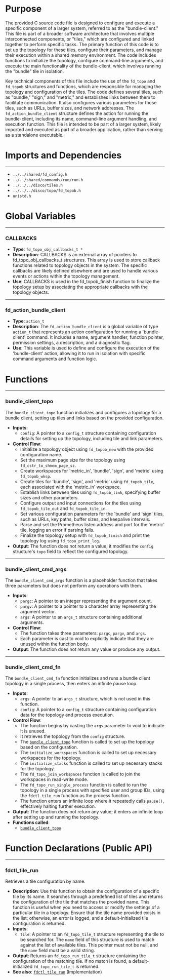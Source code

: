 # Purpose
The provided C source code file is designed to configure and execute a specific component of a larger system, referred to as the "bundle-client." This file is part of a broader software architecture that involves multiple interconnected components, or "tiles," which are configured and linked together to perform specific tasks. The primary function of this code is to set up the topology for these tiles, configure their parameters, and manage their execution within a shared memory environment. The code includes functions to initialize the topology, configure command-line arguments, and execute the main functionality of the bundle-client, which involves running the "bundle" tile in isolation.

Key technical components of this file include the use of the `fd_topo` and `fd_topob` structures and functions, which are responsible for managing the topology and configuration of the tiles. The code defines several tiles, such as "bundle," "sign," and "metric," and establishes links between them to facilitate communication. It also configures various parameters for these tiles, such as URLs, buffer sizes, and network addresses. The `fd_action_bundle_client` structure defines the action for running the bundle-client, including its name, command-line argument handling, and execution function. This file is intended to be part of a larger system, likely imported and executed as part of a broader application, rather than serving as a standalone executable.
# Imports and Dependencies

---
- `../../shared/fd_config.h`
- `../../shared/commands/run/run.h`
- `../../../disco/tiles.h`
- `../../../disco/topo/fd_topob.h`
- `unistd.h`


# Global Variables

---
### CALLBACKS
- **Type**: `fd_topo_obj_callbacks_t *`
- **Description**: CALLBACKS is an external array of pointers to fd_topo_obj_callbacks_t structures. This array is used to store callback functions related to topology objects in the system. The specific callbacks are likely defined elsewhere and are used to handle various events or actions within the topology management.
- **Use**: CALLBACKS is used in the fd_topob_finish function to finalize the topology setup by associating the appropriate callbacks with the topology objects.


---
### fd\_action\_bundle\_client
- **Type**: `action_t`
- **Description**: The `fd_action_bundle_client` is a global variable of type `action_t` that represents an action configuration for running a 'bundle-client' command. It includes a name, argument handler, function pointer, permission settings, a description, and a diagnostic flag.
- **Use**: This variable is used to define and configure the execution of the 'bundle-client' action, allowing it to run in isolation with specific command arguments and function logic.


# Functions

---
### bundle\_client\_topo<!-- {{#callable:bundle_client_topo}} -->
The `bundle_client_topo` function initializes and configures a topology for a bundle client, setting up tiles and links based on the provided configuration.
- **Inputs**:
    - `config`: A pointer to a `config_t` structure containing configuration details for setting up the topology, including tile and link parameters.
- **Control Flow**:
    - Initialize a topology object using `fd_topob_new` with the provided configuration name.
    - Set the maximum page size for the topology using `fd_cstr_to_shmem_page_sz`.
    - Create workspaces for 'metric_in', 'bundle', 'sign', and 'metric' using `fd_topob_wksp`.
    - Create tiles for 'bundle', 'sign', and 'metric' using `fd_topob_tile`, each associated with the 'metric_in' workspace.
    - Establish links between tiles using `fd_topob_link`, specifying buffer sizes and other parameters.
    - Configure output and input connections for the tiles using `fd_topob_tile_out` and `fd_topob_tile_in`.
    - Set various configuration parameters for the 'bundle' and 'sign' tiles, such as URLs, key paths, buffer sizes, and keepalive intervals.
    - Parse and set the Prometheus listen address and port for the 'metric' tile, logging an error if parsing fails.
    - Finalize the topology setup with `fd_topob_finish` and print the topology log using `fd_topo_print_log`.
- **Output**: The function does not return a value; it modifies the `config` structure's `topo` field to reflect the configured topology.


---
### bundle\_client\_cmd\_args<!-- {{#callable:bundle_client_cmd_args}} -->
The `bundle_client_cmd_args` function is a placeholder function that takes three parameters but does not perform any operations with them.
- **Inputs**:
    - `pargc`: A pointer to an integer representing the argument count.
    - `pargv`: A pointer to a pointer to a character array representing the argument vector.
    - `args`: A pointer to an `args_t` structure containing additional arguments.
- **Control Flow**:
    - The function takes three parameters: `pargc`, `pargv`, and `args`.
    - Each parameter is cast to void to explicitly indicate that they are unused within the function body.
- **Output**: The function does not return any value or produce any output.


---
### bundle\_client\_cmd\_fn<!-- {{#callable:bundle_client_cmd_fn}} -->
The `bundle_client_cmd_fn` function initializes and runs a bundle client topology in a single process, then enters an infinite pause loop.
- **Inputs**:
    - `args`: A pointer to an `args_t` structure, which is not used in this function.
    - `config`: A pointer to a `config_t` structure containing configuration data for the topology and process execution.
- **Control Flow**:
    - The function begins by casting the `args` parameter to void to indicate it is unused.
    - It retrieves the topology from the `config` structure.
    - The [`bundle_client_topo`](#bundle_client_topo) function is called to set up the topology based on the configuration.
    - The `initialize_workspaces` function is called to set up necessary workspaces for the topology.
    - The `initialize_stacks` function is called to set up necessary stacks for the topology.
    - The `fd_topo_join_workspaces` function is called to join the workspaces in read-write mode.
    - The `fd_topo_run_single_process` function is called to run the topology in a single process with specified user and group IDs, using the `fdctl_tile_run` function as the process function.
    - The function enters an infinite loop where it repeatedly calls `pause()`, effectively halting further execution.
- **Output**: The function does not return any value; it enters an infinite loop after setting up and running the topology.
- **Functions called**:
    - [`bundle_client_topo`](#bundle_client_topo)


# Function Declarations (Public API)

---
### fdctl\_tile\_run<!-- {{#callable_declaration:fdctl_tile_run}} -->
Retrieves a tile configuration by name.
- **Description**: Use this function to obtain the configuration of a specific tile by its name. It searches through a predefined list of tiles and returns the configuration of the tile that matches the provided name. This function is useful when you need to access or modify the settings of a particular tile in a topology. Ensure that the tile name provided exists in the list; otherwise, an error is logged, and a default-initialized tile configuration is returned.
- **Inputs**:
    - `tile`: A pointer to an `fd_topo_tile_t` structure representing the tile to be searched for. The `name` field of this structure is used to match against the list of available tiles. This pointer must not be null, and the `name` field must be a valid string.
- **Output**: Returns an `fd_topo_run_tile_t` structure containing the configuration of the matching tile. If no match is found, a default-initialized `fd_topo_run_tile_t` is returned.
- **See also**: [`fdctl_tile_run`](../../shared/boot/fd_boot.c.driver.md#fdctl_tile_run)  (Implementation)


